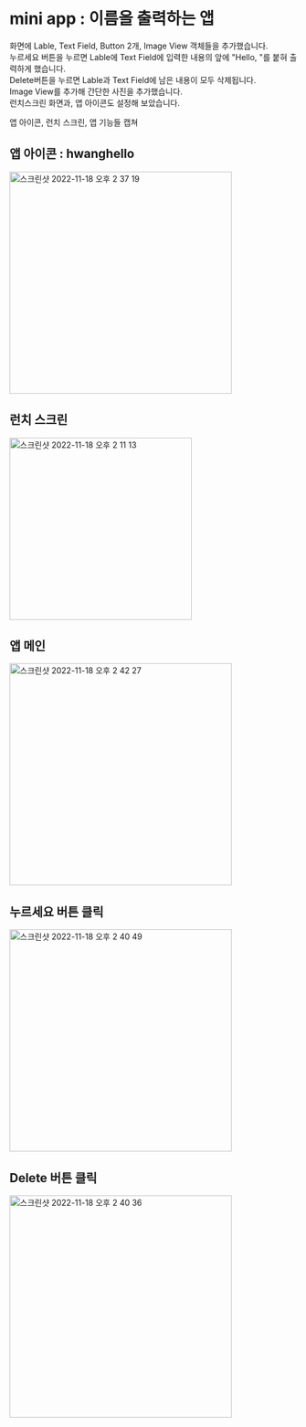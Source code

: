 <h1>mini app : 이름을 출력하는 앱</h1>
화면에 Lable, Text Field, Button 2개, Image View 객체들을 추가했습니다.<br>
누르세요 버튼을 누르면 Lable에 Text Field에 입력한 내용의 앞에 "Hello, "를 붙혀 출력하게 했습니다.<br>
Delete버튼을 누르면 Lable과 Text Field에 남은 내용이 모두 삭제됩니다.<br>
Image View를 추가해 간단한 사진을 추가했습니다.<br>
런치스크린 화면과, 앱 아이콘도 설정해 보았습니다.

앱 아이콘, 런치 스크린, 앱 기능들 캡쳐

<h2>앱 아이콘 : hwanghello</h2>
<img width="389" alt="스크린샷 2022-11-18 오후 2 37 19" src="https://user-images.githubusercontent.com/90561061/202628744-535d9b57-5d40-4a37-b5d8-62cc199e9627.png">

<h2>런치 스크린</h2>
<img width="319" alt="스크린샷 2022-11-18 오후 2 11 13" src="https://user-images.githubusercontent.com/90561061/202628769-22fd73f1-fe07-44d1-9d20-e6a320351ab5.png">

<h2>앱 메인</h2>
<img width="389" alt="스크린샷 2022-11-18 오후 2 42 27" src="https://user-images.githubusercontent.com/90561061/202629357-bca6d190-d68a-4a3a-9dac-f502aa38659e.png">


<h2>누르세요 버튼 클릭</h2>
<img width="389" alt="스크린샷 2022-11-18 오후 2 40 49" src="https://user-images.githubusercontent.com/90561061/202629205-a5261d5b-bfca-4231-bf51-5de3f27094b3.png">

<h2>Delete 버튼 클릭</h2>
<img width="389" alt="스크린샷 2022-11-18 오후 2 40 36" src="https://user-images.githubusercontent.com/90561061/202629160-5902d837-4a74-4e2b-bce0-2f5dacc1e090.png">


